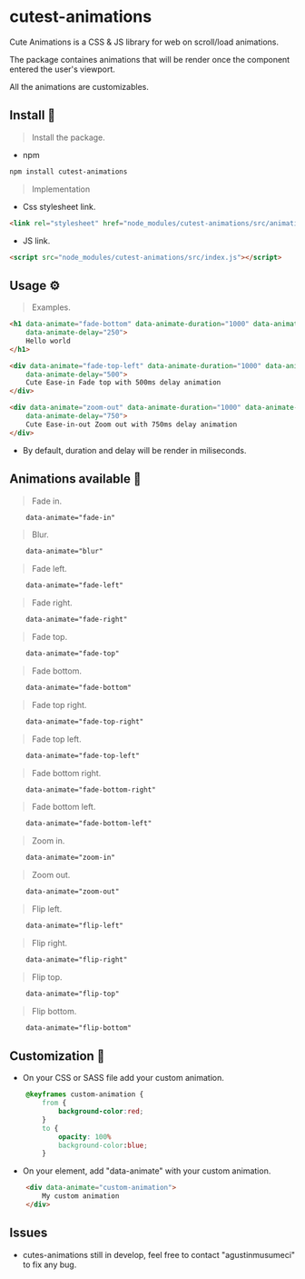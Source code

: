 # cutest-animations

Cute Animations is a CSS & JS library for web on scroll/load animations.

The package containes animations that will be render once the component entered the user's viewport.

All the animations are customizables.


## Install 📖

> Install the package.

- npm
```bash
npm install cutest-animations
```

> Implementation

- Css stylesheet link.
```html
<link rel="stylesheet" href="node_modules/cutest-animations/src/animations.css">
```

- JS link.
```html
<script src="node_modules/cutest-animations/src/index.js"></script>
```


## Usage ⚙️

> Examples. 
```html
<h1 data-animate="fade-bottom" data-animate-duration="1000" data-animate-timing="ease-in" 
    data-animate-delay="250">
    Hello world
</h1>

<div data-animate="fade-top-left" data-animate-duration="1000" data-animate-timing="ease" 
    data-animate-delay="500">
    Cute Ease-in Fade top with 500ms delay animation
</div>

<div data-animate="zoom-out" data-animate-duration="1000" data-animate-timing="ease-in-out" 
    data-animate-delay="750">
    Cute Ease-in-out Zoom out with 750ms delay animation
</div>
```

* By default, duration and delay will be render in miliseconds.


## Animations available 🐰

> Fade in.
```html
    data-animate="fade-in"
```

> Blur.
```html
    data-animate="blur"
```

> Fade left.
```html
    data-animate="fade-left"
```

> Fade right.
```html
    data-animate="fade-right"
```
> Fade top.
```html
    data-animate="fade-top"
```

> Fade bottom.
```html
    data-animate="fade-bottom"
```

> Fade top right.
```html
    data-animate="fade-top-right"
```

> Fade top left.
```html
    data-animate="fade-top-left"
```

> Fade bottom right.
```html
    data-animate="fade-bottom-right"
```

> Fade bottom left.
```html
    data-animate="fade-bottom-left"
```

> Zoom in.
```html
    data-animate="zoom-in"
```

> Zoom out.
```html
    data-animate="zoom-out"
```

> Flip left.
```html
    data-animate="flip-left"
```

> Flip right.
```html
    data-animate="flip-right"
```

> Flip top.
```html
    data-animate="flip-top"
```

> Flip bottom.
```html
    data-animate="flip-bottom"
```


## Customization 🎨

- On your CSS or SASS file add your custom animation.
```css
    @keyframes custom-animation {
        from {
            background-color:red;
        }
        to {
            opacity: 100%
            background-color:blue;
        }
```

- On your element, add "data-animate" with your custom animation.
```html
    <div data-animate="custom-animation">
        My custom animation
    </div>
```


## Issues

* cutes-animations still in develop, feel free to contact "agustinmusumeci" to fix any bug.
